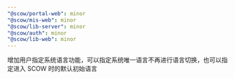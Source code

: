 ```yaml
---
"@scow/portal-web": minor
"@scow/mis-web": minor
"@scow/lib-server": minor
"@scow/auth": minor
"@scow/lib-web": minor
---
```


增加用户指定系统语言功能，可以指定系统唯一语言不再进行语言切换，也可以指定进入 SCOW 时的默认初始语言
